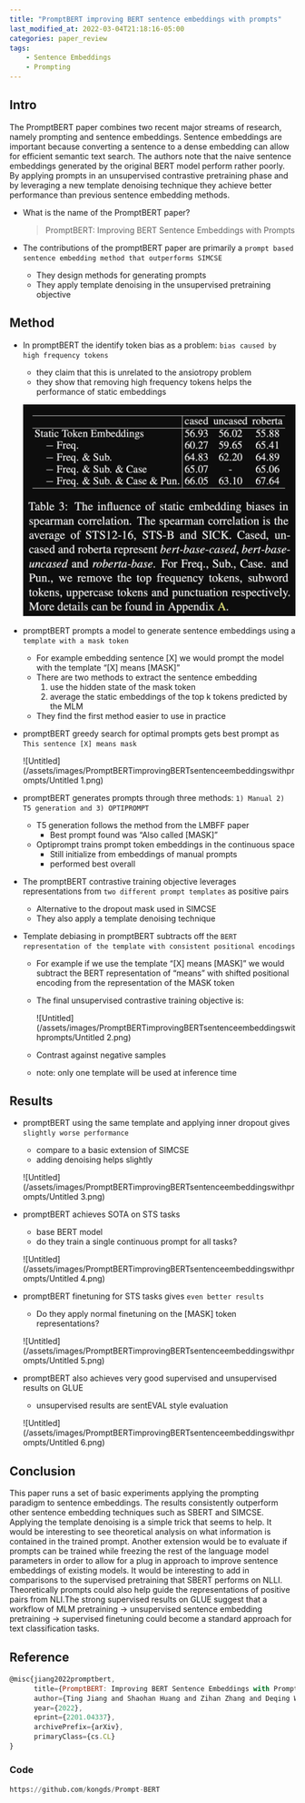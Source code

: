 ```yaml
---
title: "PromptBERT improving BERT sentence embeddings with prompts"
last_modified_at: 2022-03-04T21:18:16-05:00
categories: paper_review
tags:
	- Sentence Embeddings
    - Prompting
---
```

## Intro

The PromptBERT paper combines two recent major streams of research, namely prompting and sentence embeddings. Sentence embeddings are important because converting a sentence to a dense embedding can allow for efficient semantic text search. The authors note that the naive sentence embeddings generated by the original BERT model perform rather poorly. By applying prompts in an unsupervised contrastive pretraining phase and by leveraging a new template denoising technique they achieve better performance than previous sentence embedding methods. 

- What is the name of the PromptBERT paper?
    
    > PromptBERT: Improving BERT Sentence Embeddings with Prompts
    > 
    
- The contributions of the promptBERT paper are primarily a `prompt based sentence embedding method that outperforms SIMCSE`
    - They design methods for generating prompts
    - They apply template denoising in the unsupervised pretraining objective
    

## Method

- In promptBERT the identify token bias as a problem: `bias caused by high frequency tokens`
    - they claim that this is unrelated to the ansiotropy problem
    - they show that removing high frequency tokens helps the performance of static embeddings
    
    ![Untitled](/assets/images/PromptBERTimprovingBERTsentenceembeddingswithprompts/Untitled.png)
    

- promptBERT prompts a model to generate sentence embeddings using a `template with a mask token`
    - For example embedding sentence [X] we would prompt the model with the template “[X] means [MASK]”
    - There are two methods to extract the sentence embedding
        1. use the hidden state of the mask token
        2. average the static embeddings of the top k tokens predicted by the MLM
    - They find the first method easier to use in practice
    
- promptBERT greedy search for optimal prompts gets best prompt as `This sentence [X] means mask`
    
    ![Untitled](/assets/images/PromptBERTimprovingBERTsentenceembeddingswithprompts/Untitled 1.png)
    
- promptBERT generates prompts through three methods: `1) Manual 2) T5 generation and 3) OPTIPROMPT`
    - T5 generation follows the method from the LMBFF paper
        - Best prompt found was “Also called [MASK]”
    - Optiprompt trains prompt token embeddings in the continuous space
        - Still initialize from embeddings of manual prompts
        - performed best overall
- The promptBERT contrastive training objective leverages representations from `two different prompt templates` as positive pairs
    - Alternative to the dropout mask used in SIMCSE
    - They also apply a template denoising technique
    
- Template debiasing in promptBERT subtracts off the `BERT representation of the template with consistent positional encodings`
    - For example if we use the template “[X] means [MASK]” we would subtract the BERT representation of “means” with shifted positional encoding from the representation of the MASK token
    - The final unsupervised contrastive training objective is:
        
        ![Untitled](/assets/images/PromptBERTimprovingBERTsentenceembeddingswithprompts/Untitled 2.png)
        
    - Contrast against negative samples
    - note: only one template will be used at inference time

## Results

- promptBERT using the same template and applying inner dropout gives `slightly worse performance`
    - compare to a basic extension of SIMCSE
    - adding denoising helps slightly
    
    ![Untitled](/assets/images/PromptBERTimprovingBERTsentenceembeddingswithprompts/Untitled 3.png)
    
- promptBERT achieves SOTA on STS tasks
    - base BERT model
    - do they train a single continuous prompt for all tasks?
    
    ![Untitled](/assets/images/PromptBERTimprovingBERTsentenceembeddingswithprompts/Untitled 4.png)
    
- promptBERT finetuning for STS tasks gives `even better results`
    - Do they apply normal finetuning on the [MASK] token representations?
    
    ![Untitled](/assets/images/PromptBERTimprovingBERTsentenceembeddingswithprompts/Untitled 5.png)
    

- promptBERT also achieves very good supervised and unsupervised results on GLUE
    - unsupervised results are sentEVAL style evaluation
    
    ![Untitled](/assets/images/PromptBERTimprovingBERTsentenceembeddingswithprompts/Untitled 6.png)
    

## Conclusion

This paper runs a set of basic experiments applying the prompting paradigm to sentence embeddings. The results consistently outperform other sentence embedding techniques such as SBERT and SIMCSE. Applying the template denoising is a simple trick that seems to help. It would be interesting to see theoretical analysis on what information is contained in the trained prompt. Another extension would be to evaluate if prompts can be trained while freezing the rest of the language model parameters in order to allow for a plug in approach to improve sentence embeddings of existing models. It would be interesting to add in comparisons to the supervised pretraining that SBERT performs on NLLI. Theoretically prompts could also help guide the representations of positive pairs from NLI.The strong supervised results on GLUE suggest that a workflow of MLM pretraining → unsupervised sentence embedding pretraining → supervised finetuning could become a standard approach for text classification tasks.

## Reference

```jsx
@misc{jiang2022promptbert,
      title={PromptBERT: Improving BERT Sentence Embeddings with Prompts}, 
      author={Ting Jiang and Shaohan Huang and Zihan Zhang and Deqing Wang and Fuzhen Zhuang and Furu Wei and Haizhen Huang and Liangjie Zhang and Qi Zhang},
      year={2022},
      eprint={2201.04337},
      archivePrefix={arXiv},
      primaryClass={cs.CL}
}
```

### Code

```python
https://github.com/kongds/Prompt-BERT
```